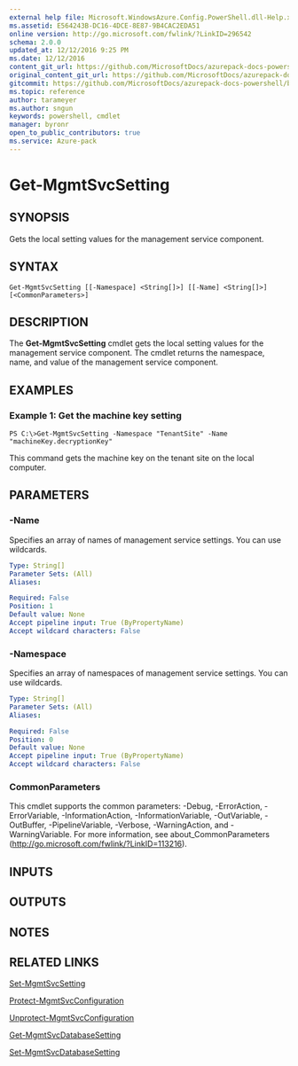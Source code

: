 ```yaml
---
external help file: Microsoft.WindowsAzure.Config.PowerShell.dll-Help.xml
ms.assetid: E564243B-DC16-4DCE-8E87-9B4CAC2EDA51
online version: http://go.microsoft.com/fwlink/?LinkID=296542
schema: 2.0.0
updated_at: 12/12/2016 9:25 PM
ms.date: 12/12/2016
content_git_url: https://github.com/MicrosoftDocs/azurepack-docs-powershell/blob/live/AzurePack-cmdlets/Configuration/v1.0/Get-MgmtSvcSetting.md
original_content_git_url: https://github.com/MicrosoftDocs/azurepack-docs-powershell/blob/live/AzurePack-cmdlets/Configuration/v1.0/Get-MgmtSvcSetting.md
gitcommit: https://github.com/MicrosoftDocs/azurepack-docs-powershell/blob/b83cde31c8e8df3140400b62cc6698cfc8f37a47/AzurePack-cmdlets/Configuration/v1.0/Get-MgmtSvcSetting.md
ms.topic: reference
author: tarameyer
ms.author: sngun
keywords: powershell, cmdlet
manager: byronr
open_to_public_contributors: true
ms.service: Azure-pack
---
```


# Get-MgmtSvcSetting

## SYNOPSIS
Gets the local setting values for the management service component.

## SYNTAX

```
Get-MgmtSvcSetting [[-Namespace] <String[]>] [[-Name] <String[]>] [<CommonParameters>]
```

## DESCRIPTION
The **Get-MgmtSvcSetting** cmdlet gets the local setting values for the management service component.
The cmdlet returns the namespace, name, and value of the management service component.

## EXAMPLES

### Example 1: Get the machine key setting
```
PS C:\>Get-MgmtSvcSetting -Namespace "TenantSite" -Name "machineKey.decryptionKey"
```

This command gets the machine key on the tenant site on the local computer.

## PARAMETERS

### -Name
Specifies an array of names of management service settings.
You can use wildcards.

```yaml
Type: String[]
Parameter Sets: (All)
Aliases: 

Required: False
Position: 1
Default value: None
Accept pipeline input: True (ByPropertyName)
Accept wildcard characters: False
```

### -Namespace
Specifies an array of namespaces of management service settings.
You can use wildcards.

```yaml
Type: String[]
Parameter Sets: (All)
Aliases: 

Required: False
Position: 0
Default value: None
Accept pipeline input: True (ByPropertyName)
Accept wildcard characters: False
```

### CommonParameters
This cmdlet supports the common parameters: -Debug, -ErrorAction, -ErrorVariable, -InformationAction, -InformationVariable, -OutVariable, -OutBuffer, -PipelineVariable, -Verbose, -WarningAction, and -WarningVariable. For more information, see about_CommonParameters (http://go.microsoft.com/fwlink/?LinkID=113216).

## INPUTS

## OUTPUTS

## NOTES

## RELATED LINKS

[Set-MgmtSvcSetting](xref:Configuration/v1.0/Set-MgmtSvcSetting.md)

[Protect-MgmtSvcConfiguration](xref:Configuration/v1.0/Protect-MgmtSvcConfiguration.md)

[Unprotect-MgmtSvcConfiguration](xref:Configuration/v1.0/Unprotect-MgmtSvcConfiguration.md)

[Get-MgmtSvcDatabaseSetting](xref:Configuration/v1.0/Get-MgmtSvcDatabaseSetting.md)

[Set-MgmtSvcDatabaseSetting](xref:Configuration/v1.0/Set-MgmtSvcDatabaseSetting.md)


